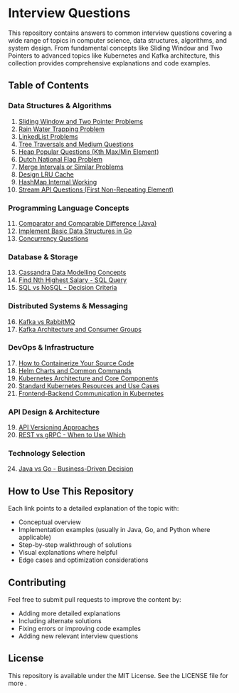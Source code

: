 # Interview Questions

This repository contains answers to common interview questions covering a wide range of topics in computer science, data structures, algorithms, and system design. From fundamental concepts like Sliding Window and Two Pointers to advanced topics like Kubernetes and Kafka architecture, this collection provides comprehensive explanations and code examples.

## Table of Contents

### Data Structures & Algorithms
1. [Sliding Window and Two Pointer Problems](Part-1.md#1.sliding-window-and-two-pointer-problems) 
2. [Rain Water Trapping Problem](Part-1.md#rain-water-trapping-problem)
3. [LinkedList Problems](Part-1.md#linkedlist-problems)
4. [Tree Traversals and Medium Questions](./04_Tree_Traversals.md)
5. [Heap Popular Questions (Kth Max/Min Element)](./05_Heap_Questions.md)
6. [Dutch National Flag Problem](./06_Dutch_National_Flag.md)
7. [Merge Intervals or Similar Problems](./07_Merge_Intervals.md)
8. [Design LRU Cache](./08_LRU_Cache.md)
9. [HashMap Internal Working](./09_HashMap_Internal.md)
10. [Stream API Questions (First Non-Repeating Element)](./10_Stream_API_Questions.md)

### Programming Language Concepts
11. [Comparator and Comparable Difference (Java)](./11_Comparator_Comparable.md)
12. [Implement Basic Data Structures in Go](./12_Go_Data_Structures.md)
26. [Concurrency Questions](./26_Concurrency_Questions.md)

### Database & Storage
13. [Cassandra Data Modelling Concepts](./13_Cassandra_Data_Modelling.md)
14. [Find Nth Highest Salary - SQL Query](./14_Nth_Highest_Salary.md)
15. [SQL vs NoSQL - Decision Criteria](./15_SQL_vs_NoSQL.md)

### Distributed Systems & Messaging
16. [Kafka vs RabbitMQ](./16_Kafka_vs_RabbitMQ.md)
23. [Kafka Architecture and Consumer Groups](./23_Kafka_Architecture.md)

### DevOps & Infrastructure
17. [How to Containerize Your Source Code](./17_Containerization.md)
18. [Helm Charts and Common Commands](./18_Helm_Charts.md)
21. [Kubernetes Architecture and Core Components](./21_Kubernetes_Architecture.md)
22. [Standard Kubernetes Resources and Use Cases](./22_Kubernetes_Resources.md)
25. [Frontend-Backend Communication in Kubernetes](./25_Kubernetes_Microservices.md)

### API Design & Architecture
19. [API Versioning Approaches](./19_API_Versioning.md)
20. [REST vs gRPC - When to Use Which](./20_REST_vs_gRPC.md)

### Technology Selection
24. [Java vs Go - Business-Driven Decision](./24_Java_vs_Go.md)

## How to Use This Repository

Each link points to a detailed explanation of the topic with:
- Conceptual overview
- Implementation examples (usually in Java, Go, and Python where applicable)
- Step-by-step walkthrough of solutions
- Visual explanations where helpful
- Edge cases and optimization considerations

## Contributing

Feel free to submit pull requests to improve the content by:
- Adding more detailed explanations
- Including alternate solutions
- Fixing errors or improving code examples
- Adding new relevant interview questions

## License

This repository is available under the MIT License. See the LICENSE file for more .